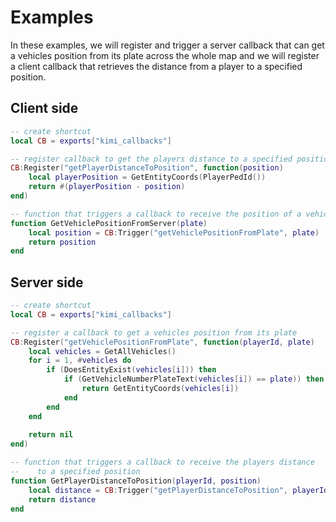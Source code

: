 
# Examples

In these examples, we will register and trigger a server callback that can get a vehicles position 
from its plate across the whole map and we will register a client callback that retrieves the 
distance from a player to a specified position.

## Client side

```lua
-- create shortcut
local CB = exports["kimi_callbacks"]

-- register callback to get the players distance to a specified position
CB:Register("getPlayerDistanceToPosition", function(position)
    local playerPosition = GetEntityCoords(PlayerPedId())
    return #(playerPosition - position)
end)

-- function that triggers a callback to receive the position of a vehicle
function GetVehiclePositionFromServer(plate)
    local position = CB:Trigger("getVehiclePositionFromPlate", plate)
    return position
end
```

## Server side

```lua
-- create shortcut
local CB = exports["kimi_callbacks"]

-- register a callback to get a vehicles position from its plate
CB:Register("getVehiclePositionFromPlate", function(playerId, plate)
    local vehicles = GetAllVehicles()
    for i = 1, #vehicles do
        if (DoesEntityExist(vehicles[i])) then
            if (GetVehicleNumberPlateText(vehicles[i]) == plate)) then
                return GetEntityCoords(vehicles[i])
            end
        end
    end
    
    return nil
end)

-- function that triggers a callback to receive the players distance 
--    to a specified position
function GetPlayerDistanceToPosition(playerId, position)
    local distance = CB:Trigger("getPlayerDistanceToPosition", playerId, position)
    return distance
end
```
